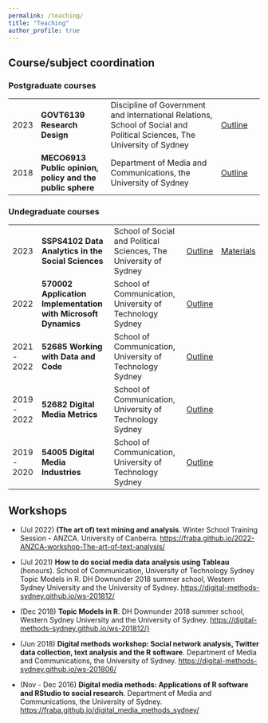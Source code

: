 ```yaml
---
permalink: /teaching/
title: "Teaching"
author_profile: true
---
```


## Course/subject coordination

### Postgraduate courses

|      |      |      |      |      |
|---|---|---|---|---|
| 2023  | **GOVT6139 Research Design**  | Discipline of Government and International Relations, School of Social and Political Sciences, The University of Sydney  | [Outline](https://www.sydney.edu.au/units/GOVT6139)  |   |
 | 2018 | **MECO6913 Public opinion, policy and the public sphere** | Department of Media and Communications, the University of Sydney | [Outline](https://www.sydney.edu.au/units/MECO6913)
  
### Undegraduate courses

|      |      |      |      |      |
|---|---|---|---|---|
| 2023 | **SSPS4102 Data Analytics in the Social Sciences** | School of Social and Political Sciences, The University of Sydney | [Outline](https://www.sydney.edu.au/units/SSPS4102) | [Materials](https://fraba.github.io/SSPS4102/)
| 2022 | **570002 Application Implementation with Microsoft Dynamics** |  School of Communication, University of Technology Sydney |  [Outline](https://handbook.uts.edu.au/subjects/details/570002) | |
| 2021 - 2022 | **52685 Working with Data and Code** | School of Communication, University of Technology Sydney |  [Outline](https://handbook.uts.edu.au/subjects/52685)| |
| 2019 - 2022 | **52682 Digital Media Metrics** | School of Communication, University of Technology Sydney |  [Outline](https://handbook.uts.edu.au/subjects/52682)| |
| 2019 - 2020 | **54005 Digital Media Industries** | School of Communication, University of Technology Sydney |  [Outline](https://handbook.uts.edu.au/subjects/54005) | |
  
## Workshops
  
* (Jul 2022) **(The art of) text mining and analysis**. Winter School Training Session - ANZCA. University of Canberra. https://fraba.github.io/2022-ANZCA-workshop-The-art-of-text-analysis/

* (Jul 2021) **How to do social media data analysis using Tableau** (honours). School of Communication, University of Technology Sydney
Topic Models in R. DH Downunder 2018 summer school, Western Sydney University and the University of Sydney. https://digital-methods-sydney.github.io/ws-201812/

* (Dec 2018) **Topic Models in R**. DH Downunder 2018 summer
  school, Western Sydney University and the University of Sydney. https://digital-methods-sydney.github.io/ws-201812/}

* (Jun 2018) **Digital methods workshop: Social network analysis, Twitter data collection, text analysis and the R software**. Department of Media and Communications, the University of Sydney. https://digital-methods-sydney.github.io/ws-201806/

* (Nov - Dec 2016) **Digital media methods: Applications of R software and RStudio to social research**. Department of Media and Communications, the University of Sydney. https://fraba.github.io/digital_media_methods_sydney/
